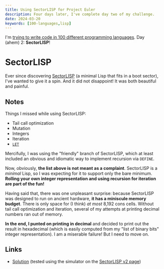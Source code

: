 ```yaml
---
title: Using SectorLISP for Project Euler
description: Four days later, I've complete day two of my challenge.
date: 2024-03-20
keywords: [100-languages,lisp]
---
```

I'm [trying to write code in 100 different programming languages](https://log.schemescape.com/posts/programming-languages/100-languages.html). Day (ahem) 2: **SectorLISP**!

# SectorLISP
Ever since discovering [SectorLISP](https://justine.lol/sectorlisp2/) (a minimal Lisp that fits in a boot sector), I've wanted to give it a spin. And it did not disappoint! It was both beautiful and painful.

## Notes
Things I missed while using SectorLISP:

* Tail call optimization
* Mutation
* Integers
* Iteration
* [`LET`](https://www.lispworks.com/documentation/lw60/CLHS/Body/s_let_l.htm)

Mercifully, I was using the "friendly" branch of SectorLISP, which at least included an obvious and idiomatic way to implement recursion via `DEFINE`.

Now, obviously, **the list above is not meant as a complaint**. SectorLISP is a *minimal* Lisp, so I was expecting for it to support only the bare minimum. **Rolling your own integer representation and using recursion for iteration are part of the fun!**

Having said that, there was one unpleasant surprise: because SectorLISP was designed to run on ancient hardware, **it has a miniscule memory budget**. There is only space for (I think) *at most* 8,192 cons cells. Without tail call optimization and iteration, several of my attempts at printing decimal numbers ran out of memory.

**In the end, I punted on printing in decimal** and decided to print out the result in hexadecimal (which is easily computed from my "list of binary bits" integer representation). I am a miserable failure! But I need to move on.

## Links
* [Solution](https://github.com/jaredkrinke/100-languages/blob/main/p2.lisp) (tested using the simulator on the [SectorLISP v2 page](https://justine.lol/sectorlisp2/))